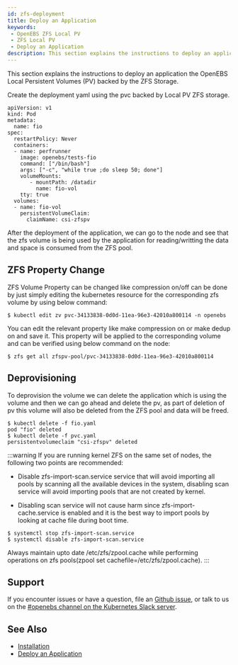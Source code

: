 ```yaml
---
id: zfs-deployment
title: Deploy an Application
keywords:
 - OpenEBS ZFS Local PV
 - ZFS Local PV
 - Deploy an Application
description: This section explains the instructions to deploy an application the OpenEBS Local Persistent Volumes (PV) backed by the ZFS Storage.
---
```


This section explains the instructions to deploy an application the OpenEBS Local Persistent Volumes (PV) backed by the ZFS Storage.

Create the deployment yaml using the pvc backed by Local PV ZFS storage.

```
apiVersion: v1
kind: Pod
metadata:
  name: fio
spec:
  restartPolicy: Never
  containers:
  - name: perfrunner
    image: openebs/tests-fio
    command: ["/bin/bash"]
    args: ["-c", "while true ;do sleep 50; done"]
    volumeMounts:
       - mountPath: /datadir
         name: fio-vol
    tty: true
  volumes:
  - name: fio-vol
    persistentVolumeClaim:
      claimName: csi-zfspv
```

After the deployment of the application, we can go to the node and see that the zfs volume is being used by the application for reading/writting the data and space is consumed from the ZFS pool.

## ZFS Property Change

ZFS Volume Property can be changed like compression on/off can be done by just simply editing the kubernetes resource for the corresponding zfs volume by using below command:

```
$ kubectl edit zv pvc-34133838-0d0d-11ea-96e3-42010a800114 -n openebs
```
You can edit the relevant property like make compression on or make dedup on and save it. This property will be applied to the corresponding volume and can be verified using below command on the node:

```
$ zfs get all zfspv-pool/pvc-34133838-0d0d-11ea-96e3-42010a800114
```

## Deprovisioning

To deprovision the volume we can delete the application which is using the volume and then we can go ahead and delete the pv, as part of deletion of pv this volume will also be deleted from the ZFS pool and data will be freed.

```
$ kubectl delete -f fio.yaml
pod "fio" deleted
$ kubectl delete -f pvc.yaml
persistentvolumeclaim "csi-zfspv" deleted
```

:::warning
If you are running kernel ZFS on the same set of nodes, the following two points are recommended:

- Disable zfs-import-scan.service service that will avoid importing all pools by scanning all the available devices in the system, disabling scan service will avoid importing pools that are not created by kernel.

- Disabling scan service will not cause harm since zfs-import-cache.service is enabled and it is the best way to import pools by looking at cache file during boot time.

```
$ systemctl stop zfs-import-scan.service
$ systemctl disable zfs-import-scan.service
```

Always maintain upto date /etc/zfs/zpool.cache while performing operations on zfs pools(zpool set cachefile=/etc/zfs/zpool.cache).
:::

## Support

If you encounter issues or have a question, file an [Github issue](https://github.com/openebs/openebs/issues/new), or talk to us on the [#openebs channel on the Kubernetes Slack server](https://kubernetes.slack.com/messages/openebs/).

## See Also

- [Installation](../../quickstart-guide/installation.md)
- [Deploy an Application](../../quickstart-guide/deploy-a-test-application.md)
